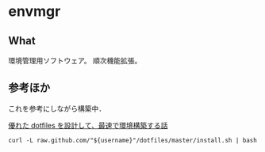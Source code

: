 # envmgr
## What
環境管理用ソフトウェア。
順次機能拡張。

## 参考ほか
これを参考にしながら構築中．

[優れた dotfiles を設計して、最速で環境構築する話](https://qiita.com/b4b4r07/items/24872cdcbec964ce2178)

`curl -L raw.github.com/"${username}"/dotfiles/master/install.sh | bash`
